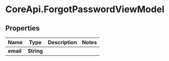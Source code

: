 # CoreApi.ForgotPasswordViewModel

## Properties
Name | Type | Description | Notes
------------ | ------------- | ------------- | -------------
**email** | **String** |  | 


